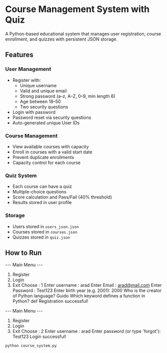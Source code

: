 # Course Management System with Quiz

A Python-based educational system that manages user registration, 
course enrollment, and quizzes with persistent JSON storage.

## Features

### User Management
- Register with:
  - Unique username
  - Valid and unique email
  - Strong password (a–z, A–Z, 0–9, min length 6)
  - Age between 18–50
  - Two security questions
- Login with password
- Password reset via security questions
- Auto-generated unique User IDs

### Course Management
- View available courses with capacity
- Enroll in courses with a valid start date
- Prevent duplicate enrollments
- Capacity control for each course

### Quiz System
- Each course can have a quiz
- Multiple-choice questions
- Score calculation and Pass/Fail (40% threshold)
- Results stored in user profile

### Storage
- Users stored in `users_json.json`
- Courses stored in `courses.json`
- Quizzes stored in `quiz.json`

## How to Run
--- Main Menu ---
1. Register
2. Login
3. Exit
Choose : 1
Enter username : arad
Enter Email : arad@mail.com
Enter Password : Test123
Enter birth year (e.g. 2001): 2000
Who is the creator of Python language? Guido
Which keyword defines a function in Python? def
Registration successful!

--- Main Menu ---
1. Register
2. Login
3. Exit
Choose : 2
Enter username : arad
Enter password (or type 'forgot'): Test123
Login successful!

```bash
python course_system.py
